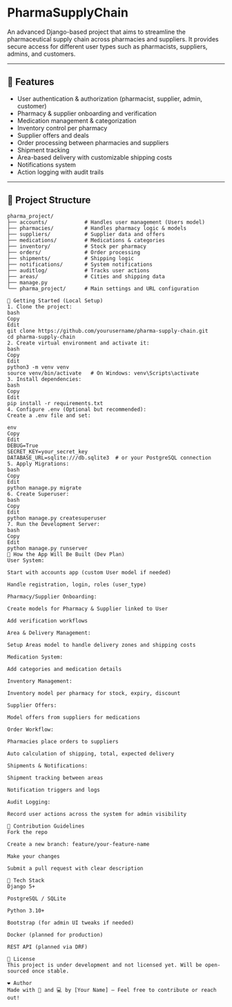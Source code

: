 # PharmaSupplyChain

An advanced Django-based project that aims to streamline the pharmaceutical supply chain across pharmacies and suppliers. It provides secure access for different user types such as pharmacists, suppliers, admins, and customers.

---

## 🚀 Features

- User authentication & authorization (pharmacist, supplier, admin, customer)
- Pharmacy & supplier onboarding and verification
- Medication management & categorization
- Inventory control per pharmacy
- Supplier offers and deals
- Order processing between pharmacies and suppliers
- Shipment tracking
- Area-based delivery with customizable shipping costs
- Notifications system
- Action logging with audit trails

---

## 📁 Project Structure

```plaintext
pharma_project/
├── accounts/            # Handles user management (Users model)
├── pharmacies/          # Handles pharmacy logic & models
├── suppliers/           # Supplier data and offers
├── medications/         # Medications & categories
├── inventory/           # Stock per pharmacy
├── orders/              # Order processing
├── shipments/           # Shipping logic
├── notifications/       # System notifications
├── auditlog/            # Tracks user actions
├── areas/               # Cities and shipping data
├── manage.py
└── pharma_project/      # Main settings and URL configuration

🔧 Getting Started (Local Setup)
1. Clone the project:
bash
Copy
Edit
git clone https://github.com/yourusername/pharma-supply-chain.git
cd pharma-supply-chain
2. Create virtual environment and activate it:
bash
Copy
Edit
python3 -m venv venv
source venv/bin/activate   # On Windows: venv\Scripts\activate
3. Install dependencies:
bash
Copy
Edit
pip install -r requirements.txt
4. Configure .env (Optional but recommended):
Create a .env file and set:

env
Copy
Edit
DEBUG=True
SECRET_KEY=your_secret_key
DATABASE_URL=sqlite:///db.sqlite3  # or your PostgreSQL connection
5. Apply Migrations:
bash
Copy
Edit
python manage.py migrate
6. Create Superuser:
bash
Copy
Edit
python manage.py createsuperuser
7. Run the Development Server:
bash
Copy
Edit
python manage.py runserver
🧠 How the App Will Be Built (Dev Plan)
User System:

Start with accounts app (custom User model if needed)

Handle registration, login, roles (user_type)

Pharmacy/Supplier Onboarding:

Create models for Pharmacy & Supplier linked to User

Add verification workflows

Area & Delivery Management:

Setup Areas model to handle delivery zones and shipping costs

Medication System:

Add categories and medication details

Inventory Management:

Inventory model per pharmacy for stock, expiry, discount

Supplier Offers:

Model offers from suppliers for medications

Order Workflow:

Pharmacies place orders to suppliers

Auto calculation of shipping, total, expected delivery

Shipments & Notifications:

Shipment tracking between areas

Notification triggers and logs

Audit Logging:

Record user actions across the system for admin visibility

🤝 Contribution Guidelines
Fork the repo

Create a new branch: feature/your-feature-name

Make your changes

Submit a pull request with clear description

📌 Tech Stack
Django 5+

PostgreSQL / SQLite

Python 3.10+

Bootstrap (for admin UI tweaks if needed)

Docker (planned for production)

REST API (planned via DRF)

📖 License
This project is under development and not licensed yet. Will be open-sourced once stable.

❤️ Author
Made with 💊 and 💻 by [Your Name] – Feel free to contribute or reach out!
